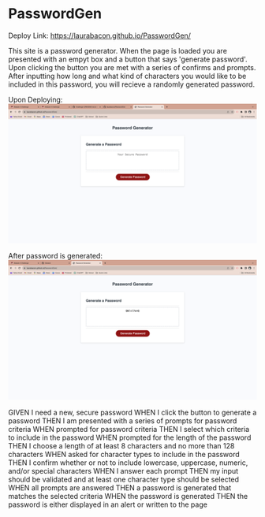 # PasswordGen

Deploy Link: https://laurabacon.github.io/PasswordGen/

This site is a password generator. When the page is loaded you are presented with an empyt box and a button that says 'generate password'.
Upon clicking the button you are met with a series of confirms and prompts. After inputting how long and what kind of characters you would like to be included in this password, you will recieve a randomly generated password. 

Upon Deploying:
![Alt text](<Screen Shot 2023-11-27 at 3.09.49 PM 2.png>)

After password is generated:
![Alt text](<Screen Shot 2023-11-27 at 3.05.04 PM 2.png>)


GIVEN I need a new, secure password
WHEN I click the button to generate a password
THEN I am presented with a series of prompts for password criteria
WHEN prompted for password criteria
THEN I select which criteria to include in the password
WHEN prompted for the length of the password
THEN I choose a length of at least 8 characters and no more than 128 characters
WHEN asked for character types to include in the password
THEN I confirm whether or not to include lowercase, uppercase, numeric, and/or special characters
WHEN I answer each prompt
THEN my input should be validated and at least one character type should be selected
WHEN all prompts are answered
THEN a password is generated that matches the selected criteria
WHEN the password is generated
THEN the password is either displayed in an alert or written to the page


